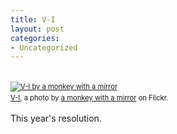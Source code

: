 ```yaml
---
title: V-I
layout: post
categories:
- Uncategorized
---
```



<div style="margin: 0 0 10px 0; padding: 0; font-size: 0.8em; line-height: 1.6em;"><br><a href="http://www.flickr.com/photos/monkeywithamirror/8349136416/" title="V-I"><img src="http://farm9.staticflickr.com/8053/8349136416_1310dd17b5.jpg" alt="V-I by a monkey with a mirror" /></a><br/><span style="margin: 0;"><a href="http://www.flickr.com/photos/monkeywithamirror/8349136416/">V-I</a>, a photo by <a href="http://www.flickr.com/photos/monkeywithamirror/">a monkey with a mirror</a> on Flickr.</span></div><p>This year's resolution.</p>
